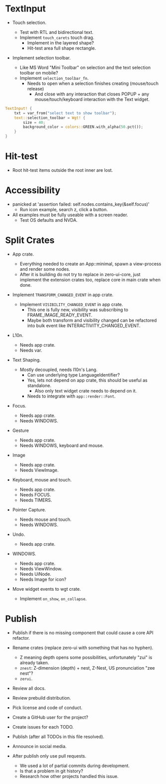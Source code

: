 # TextInput

* Touch selection.
    - Test with RTL and bidirectional text.
    - Implement `touch_carets` touch drag.
        - Implement in the layered shape?
        - Hit-test area full shape rectangle.

* Implement selection toolbar.
    - Like MS Word "Mini Toolbar" on selection and the text selection toolbar on mobile?
    - Implement `selection_toolbar_fn`.
        - Needs to open when a selection finishes creating (mouse/touch release)
            - And close with any interaction that closes POPUP + any mouse/touch/keyboard interaction with the Text widget.
```rust
TextInput! {
    txt = var_from("select text to show toolbar");
    text::selection_toolbar = Wgt! {
        size = 40;
        background_color = colors::GREEN.with_alpha(50.pct());
    }
}
```

# Hit-test

* Root hit-test items outside the root inner are lost.

# Accessibility

*  panicked at 'assertion failed: self.nodes.contains_key(&self.focus)'
    - Run icon example, search z, click a button.
* All examples must be fully useable with a screen reader.
    - Test OS defaults and NVDA.

# Split Crates

* App crate.
    - Everything needed to create an App::minimal, spawn a view-process and render some nodes.
    - After it is building do not try to replace in zero-ui-core, just implement the extension
      crates too, replace core in main crate when done.

* Implement `TRANSFORM_CHANGED_EVENT` in app crate.
    - Implement `VISIBILITY_CHANGED_EVENT` in app crate.
        - This one is fully new, visibility was subscribing to FRAME_IMAGE_READY_EVENT.
        - Maybe both transform and visibility changed can be refactored into bulk event like INTERACTIVITY_CHANGED_EVENT.

* L10n.
    - Needs app crate.
    - Needs var.

* Text Shaping.
    - Mostly decoupled, needs l10n's Lang.
        - Can use underlying type LanguageIdentifier?
        - Yes, lets not depend on app crate, this should be useful as standalone.
            - Also only text widget crate needs to depend on it.
        - Needs to integrate with `app::render::Font`.

* Focus.
    - Needs app crate.
    - Needs WINDOWS.

* Gesture
    - Needs app crate.
    - Needs WINDOWS, keyboard and mouse.

* Image
    - Needs app crate.
    - Needs ViewImage.

* Keyboard, mouse and touch.
    - Needs app crate.
    - Needs FOCUS.
    - Needs TIMERS.

* Pointer Capture.
    - Needs mouse and touch.
    - Needs WINDOWS.

* Undo.
    - Needs app crate.

* WINDOWS.
    - Needs app crate.
    - Needs ViewWindow.
    - Needs UiNode.
    - Needs Image for icon?

* Move widget events to wgt crate.
    - Implement `on_show`, `on_collapse`.

# Publish

* Publish if there is no missing component that could cause a core API refactor.

* Rename crates (replace zero-ui with something that has no hyphen). 
    - Z meaning depth opens some possibilities, unfortunately "zui" is already taken.
    - `znest`: Z-dimension (depth) + nest, Z-Nest, US pronunciation "zee nest"? 
    - `zerui`.

* Review all docs.
* Review prebuild distribution.
* Pick license and code of conduct.
* Create a GitHub user for the project?
* Create issues for each TODO.

* Publish (after all TODOs in this file resolved).
* Announce in social media.

* After publish only use pull requests.
    - We used a lot of partial commits during development.
    - Is that a problem in git history?
    - Research how other projects handled this issue.